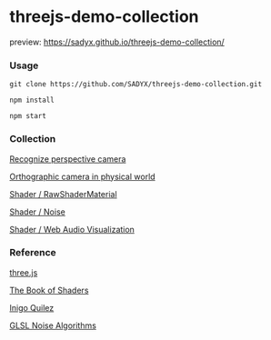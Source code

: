 # threejs-demo-collection

preview: https://sadyx.github.io/threejs-demo-collection/

### Usage
```
git clone https://github.com/SADYX/threejs-demo-collection.git

npm install

npm start
```

### Collection
[Recognize perspective camera](https://sadyx.github.io/threejs-demo-collection/demos/recognize_perspective_camera.html)

[Orthographic camera in physical world](https://sadyx.github.io/threejs-demo-collection/demos/orthographic_camera_in_physical_world.html)

[Shader / RawShaderMaterial](https://sadyx.github.io/threejs-demo-collection/demos/shader@rawShaderMaterial.html)

[Shader / Noise](https://sadyx.github.io/threejs-demo-collection/demos/shader@noise.html)

[Shader / Web Audio Visualization](https://sadyx.github.io/threejs-demo-collection/demos/shader@web_audio_visualization.html)

### Reference
[three.js](https://github.com/mrdoob/three.js)

[The Book of Shaders](https://thebookofshaders.com/)

[Inigo Quilez ](https://iquilezles.org/)

[GLSL Noise Algorithms](https://gist.github.com/patriciogonzalezvivo/670c22f3966e662d2f83)
